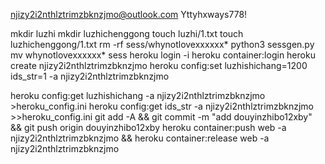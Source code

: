 njizy2i2nthlztrimzbknzjmo@outlook.com
Yttyhxways778!

mkdir luzhi
mkdir luzhichenggong
touch luzhi/1.txt
touch luzhichenggong/1.txt
rm -rf sess/whynotlovexxxxxx*
python3 sessgen.py
mv whynotlovexxxxxx* sess
heroku login -i
heroku container:login
heroku create njizy2i2nthlztrimzbknzjmo
heroku config:set luzhishichang=1200 ids_str=1 -a njizy2i2nthlztrimzbknzjmo

heroku config:get luzhishichang -a njizy2i2nthlztrimzbknzjmo >heroku_config.ini
heroku config:get ids_str -a njizy2i2nthlztrimzbknzjmo >>heroku_config.ini
git add -A && git commit -m "add douyinzhibo12xby" && git push origin douyinzhibo12xby
heroku container:push web -a njizy2i2nthlztrimzbknzjmo && heroku container:release web -a njizy2i2nthlztrimzbknzjmo